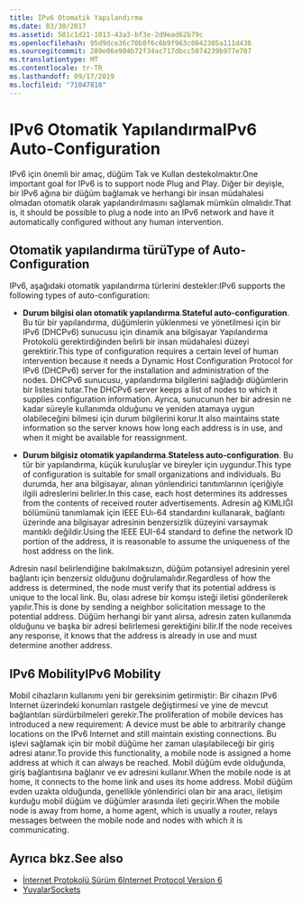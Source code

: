 ```yaml
---
title: IPv6 Otomatik Yapılandırma
ms.date: 03/30/2017
ms.assetid: 581c1d21-1013-43a3-bf3e-2d9ead62b79c
ms.openlocfilehash: 95d9dce36c70b8f6c6b9f963c0842305a111d436
ms.sourcegitcommit: 289e06e904b72f34ac717dbcc5074239b977e707
ms.translationtype: MT
ms.contentlocale: tr-TR
ms.lasthandoff: 09/17/2019
ms.locfileid: "71047818"
---
```

# <a name="ipv6-auto-configuration"></a><span data-ttu-id="be349-102">IPv6 Otomatik Yapılandırma</span><span class="sxs-lookup"><span data-stu-id="be349-102">IPv6 Auto-Configuration</span></span>
<span data-ttu-id="be349-103">IPv6 için önemli bir amaç, düğüm Tak ve Kullan destekolmaktır.</span><span class="sxs-lookup"><span data-stu-id="be349-103">One important goal for IPv6 is to support node Plug and Play.</span></span> <span data-ttu-id="be349-104">Diğer bir deyişle, bir IPv6 ağına bir düğüm bağlamak ve herhangi bir insan müdahalesi olmadan otomatik olarak yapılandırılmasını sağlamak mümkün olmalıdır.</span><span class="sxs-lookup"><span data-stu-id="be349-104">That is, it should be possible to plug a node into an IPv6 network and have it automatically configured without any human intervention.</span></span>  
  
## <a name="type-of-auto-configuration"></a><span data-ttu-id="be349-105">Otomatik yapılandırma türü</span><span class="sxs-lookup"><span data-stu-id="be349-105">Type of Auto-Configuration</span></span>  
 <span data-ttu-id="be349-106">IPv6, aşağıdaki otomatik yapılandırma türlerini destekler:</span><span class="sxs-lookup"><span data-stu-id="be349-106">IPv6 supports the following types of auto-configuration:</span></span>  
  
- <span data-ttu-id="be349-107">**Durum bilgisi olan otomatik yapılandırma**.</span><span class="sxs-lookup"><span data-stu-id="be349-107">**Stateful auto-configuration**.</span></span> <span data-ttu-id="be349-108">Bu tür bir yapılandırma, düğümlerin yüklenmesi ve yönetilmesi için bir IPv6 (DHCPv6) sunucusu için dinamik ana bilgisayar Yapılandırma Protokolü gerektirdiğinden belirli bir insan müdahalesi düzeyi gerektirir.</span><span class="sxs-lookup"><span data-stu-id="be349-108">This type of configuration requires a certain level of human intervention because it needs a Dynamic Host Configuration Protocol for IPv6 (DHCPv6) server for the installation and administration of the nodes.</span></span> <span data-ttu-id="be349-109">DHCPv6 sunucusu, yapılandırma bilgilerini sağladığı düğümlerin bir listesini tutar.</span><span class="sxs-lookup"><span data-stu-id="be349-109">The DHCPv6 server keeps a list of nodes to which it supplies configuration information.</span></span> <span data-ttu-id="be349-110">Ayrıca, sunucunun her bir adresin ne kadar süreyle kullanımda olduğunu ve yeniden atamaya uygun olabileceğini bilmesi için durum bilgilerini korur.</span><span class="sxs-lookup"><span data-stu-id="be349-110">It also maintains state information so the server knows how long each address is in use, and when it might be available for reassignment.</span></span>  
  
- <span data-ttu-id="be349-111">**Durum bilgisiz otomatik yapılandırma**.</span><span class="sxs-lookup"><span data-stu-id="be349-111">**Stateless auto-configuration**.</span></span> <span data-ttu-id="be349-112">Bu tür bir yapılandırma, küçük kuruluşlar ve bireyler için uygundur.</span><span class="sxs-lookup"><span data-stu-id="be349-112">This type of configuration is suitable for small organizations and individuals.</span></span> <span data-ttu-id="be349-113">Bu durumda, her ana bilgisayar, alınan yönlendirici tanıtımlarının içeriğiyle ilgili adreslerini belirler.</span><span class="sxs-lookup"><span data-stu-id="be349-113">In this case, each host determines its addresses from the contents of received router advertisements.</span></span> <span data-ttu-id="be349-114">Adresin ağ KIMLIĞI bölümünü tanımlamak için IEEE EUı-64 standardını kullanarak, bağlantı üzerinde ana bilgisayar adresinin benzersizlik düzeyini varsaymak mantıklı değildir.</span><span class="sxs-lookup"><span data-stu-id="be349-114">Using the IEEE EUI-64 standard to define the network ID portion of the address, it is reasonable to assume the uniqueness of the host address on the link.</span></span>  
  
 <span data-ttu-id="be349-115">Adresin nasıl belirlendiğine bakılmaksızın, düğüm potansiyel adresinin yerel bağlantı için benzersiz olduğunu doğrulamalıdır.</span><span class="sxs-lookup"><span data-stu-id="be349-115">Regardless of how the address is determined, the node must verify that its potential address is unique to the local link.</span></span> <span data-ttu-id="be349-116">Bu, olası adrese bir komşu isteği iletisi gönderilerek yapılır.</span><span class="sxs-lookup"><span data-stu-id="be349-116">This is done by sending a neighbor solicitation message to the potential address.</span></span> <span data-ttu-id="be349-117">Düğüm herhangi bir yanıt alırsa, adresin zaten kullanımda olduğunu ve başka bir adresi belirlemesi gerektiğini bilir.</span><span class="sxs-lookup"><span data-stu-id="be349-117">If the node receives any response, it knows that the address is already in use and must determine another address.</span></span>  
  
## <a name="ipv6-mobility"></a><span data-ttu-id="be349-118">IPv6 Mobility</span><span class="sxs-lookup"><span data-stu-id="be349-118">IPv6 Mobility</span></span>  
 <span data-ttu-id="be349-119">Mobil cihazların kullanımı yeni bir gereksinim getirmiştir: Bir cihazın IPv6 Internet üzerindeki konumları rastgele değiştirmesi ve yine de mevcut bağlantıları sürdürbilmeleri gerekir.</span><span class="sxs-lookup"><span data-stu-id="be349-119">The proliferation of mobile devices has introduced a new requirement: A device must be able to arbitrarily change locations on the IPv6 Internet and still maintain existing connections.</span></span> <span data-ttu-id="be349-120">Bu işlevi sağlamak için bir mobil düğüme her zaman ulaşılabileceği bir giriş adresi atanır.</span><span class="sxs-lookup"><span data-stu-id="be349-120">To provide this functionality, a mobile node is assigned a home address at which it can always be reached.</span></span> <span data-ttu-id="be349-121">Mobil düğüm evde olduğunda, giriş bağlantısına bağlanır ve ev adresini kullanır.</span><span class="sxs-lookup"><span data-stu-id="be349-121">When the mobile node is at home, it connects to the home link and uses its home address.</span></span> <span data-ttu-id="be349-122">Mobil düğüm evden uzakta olduğunda, genellikle yönlendirici olan bir ana aracı, iletişim kurduğu mobil düğüm ve düğümler arasında ileti geçirir.</span><span class="sxs-lookup"><span data-stu-id="be349-122">When the mobile node is away from home, a home agent, which is usually a router, relays messages between the mobile node and nodes with which it is communicating.</span></span>  
  
## <a name="see-also"></a><span data-ttu-id="be349-123">Ayrıca bkz.</span><span class="sxs-lookup"><span data-stu-id="be349-123">See also</span></span>

- [<span data-ttu-id="be349-124">İnternet Protokolü Sürüm 6</span><span class="sxs-lookup"><span data-stu-id="be349-124">Internet Protocol Version 6</span></span>](internet-protocol-version-6.md)
- [<span data-ttu-id="be349-125">Yuvalar</span><span class="sxs-lookup"><span data-stu-id="be349-125">Sockets</span></span>](sockets.md)
